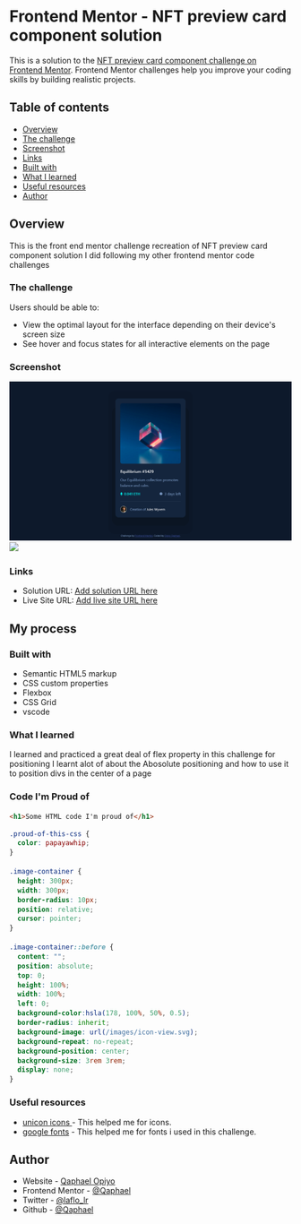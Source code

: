 # Frontend Mentor - NFT preview card component solution

This is a solution to the [NFT preview card component challenge on Frontend Mentor](https://www.frontendmentor.io/challenges/nft-preview-card-component-SbdUL_w0U). Frontend Mentor challenges help you improve your coding skills by building realistic projects. 

## Table of contents

-   [Overview](#overview)
  - [The challenge](#the-challenge)
  - [Screenshot](#screenshot)
  - [Links](#links)
  - [Built with](#built-with)
  - [What I learned](#what-i-learned)
  - [Useful resources](#useful-resources)
  - [Author](#author)


## Overview
This is the front end mentor challenge recreation of NFT preview card component solution I did following my other frontend mentor code challenges

### The challenge

Users should be able to:

- View the optimal layout for the interface depending on their device's screen size
- See hover and focus states for all interactive elements on the page

### Screenshot

![](./screenshots/desktop-view.png)
![](./screenshots/mobile-vew.png)

### Links

- Solution URL: [Add solution URL here](https://your-solution-url.com)
- Live Site URL: [Add live site URL here](https://your-live-site-url.com)

## My process

### Built with

- Semantic HTML5 markup
- CSS custom properties
- Flexbox
- CSS Grid
- vscode

### What I learned

I learned and practiced a great deal of flex property in this challenge for positioning
I learnt alot of about the Abosolute positioning and how to use it to position divs in the center of a page

### Code I'm Proud of

```html
<h1>Some HTML code I'm proud of</h1>
```
```css
.proud-of-this-css {
  color: papayawhip;
}

.image-container {
  height: 300px;
  width: 300px;
  border-radius: 10px;
  position: relative;
  cursor: pointer;
}

.image-container::before {
  content: "";
  position: absolute;
  top: 0;
  height: 100%;
  width: 100%;
  left: 0;
  background-color:hsla(178, 100%, 50%, 0.5);
  border-radius: inherit;
  background-image: url(/images/icon-view.svg);
  background-repeat: no-repeat;
  background-position: center;
  background-size: 3rem 3rem;
  display: none;
}

```

### Useful resources

- [unicon icons ](https://iconscout.com/unicons) - This helped me for icons.
- [google fonts](https://fonts.google.com/) - This helped me for fonts i used in this challenge.

## Author

- Website - [Qaphael Opiyo](https://qaphael-portfolio-website.web.app/)
- Frontend Mentor - [@Qaphael](https://www.frontendmentor.io/profile/Qaphael)
- Twitter - [@laflo_lr](https://twitter.com/Laflo_lr)
- Github - [@Qaphael](https://github.com/Qaphael)

